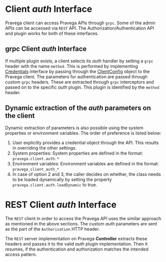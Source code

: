 <!--
Copyright (c) Dell Inc., or its subsidiaries. All Rights Reserved.

Licensed under the Apache License, Version 2.0 (the "License");
you may not use this file except in compliance with the License.
You may obtain a copy of the License at

    http://www.apache.org/licenses/LICENSE-2.0
-->
# Client _auth_ Interface
Pravega client can access Pravega APIs through `grpc`. Some of the admin APIs can be accessed via `REST` API. 
The Authorization/Authentication API and plugin works for both of these interfaces.

## grpc Client _auth_ Interface
If multiple plugin exists, a client selects its _auth_ handler by setting a `grpc` header with the name `method`. 
This is performed by implementing [Credentials](https://github.com/pravega/pravega/blob/master/client/src/main/java/io/pravega/client/stream/impl/Credentials.java) interface by passing through the [ClientConfig](https://github.com/pravega/pravega/blob/master/client/src/main/java/io/pravega/client/ClientConfig.java) object to the Pravega client.
The parameters for authentication are passed through custom `grpc` headers. These are extracted through `grpc` interceptors and passed on to the specific _auth_ plugin.
This plugin is identified by the `method` header.

## Dynamic extraction of the _auth_ parameters on the client
Dynamic extraction of parameters is also possible using the system properties or environment variables.
The order of preference is listed below:

1. User explicitly provides a credential object through the API. This results in overriding the other settings.
2. System properties: System properties are defined in the format: `pravega.client.auth.*`
3. Environment variables: Environment variables are defined in the format: `pravega_client_auth_*`
4. In case of option 2 and 3, the caller decides on whether, the class needs to be loaded dynamically by setting the property `pravega.client.auth.loadDynamic` to true.
 
# REST Client _auth_ Interface
The `REST` client in order to access the Pravega API uses the similar approach as mentioned in the above sections. The custom _auth_ parameters are sent as the part of the `Authorization` HTTP header.

The `REST` server implementation on Pravega **Controller** extracts these headers and passes it to the valid _auth_ plugin implementation. Then it resumes, if the authentication and authorization matches the intended access pattern.

